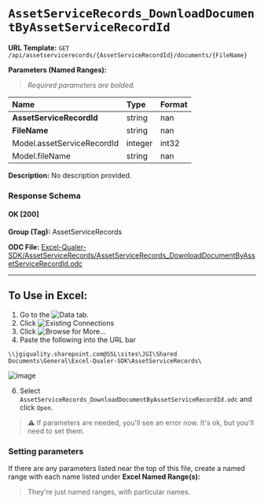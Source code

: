 # `AssetServiceRecords_DownloadDocumentByAssetServiceRecordId`
> 
    
**URL Template:**
`GET /api/assetservicerecords/{AssetServiceRecordId}/documents/{FileName}`

**Parameters (Named Ranges):**

> *Required parameters are bolded.*

| Name                       | Type    | Format   |
|:---------------------------|:--------|:---------|
| **AssetServiceRecordId**   | string  | nan      |
| **FileName**               | string  | nan      |
| Model.assetServiceRecordId | integer | int32    |
| Model.fileName             | string  | nan      |

**Description:**
No description provided.

### Response Schema

#### OK [200]



**Group (Tag):**
AssetServiceRecords

**ODC File:**
[Excel-Qualer-SDK/AssetServiceRecords/AssetServiceRecords_DownloadDocumentByAssetServiceRecordId.odc](https://github.com/Johnson-Gage-Inspection-Inc/qualer-sdk-odc/blob/main/Excel-Qualer-SDK/AssetServiceRecords/AssetServiceRecords_DownloadDocumentByAssetServiceRecordId.odc)

---

To Use in Excel:
---

1. Go to the ![`Data`](https://github.com/user-attachments/assets/da437a70-57b3-4c5b-bb01-4910ece19ed1)
 tab.
3. Click ![Existing Connections](https://github.com/user-attachments/assets/a2f1ed67-b2e0-4c23-ac90-68c870e60289)
4. Click ![`Browse for More...`](https://github.com/user-attachments/assets/8e698494-6865-41e7-b6fa-043aea81809a)
5. Paste the following into the URL bar
```
\\jgiquality.sharepoint.com@SSL\sites\JGI\Shared Documents\General\Excel-Qualer-SDK\AssetServiceRecords\
```

![image](https://github.com/user-attachments/assets/1e1a8d87-0377-446d-aaf5-d78562991db3)

6. Select `AssetServiceRecords_DownloadDocumentByAssetServiceRecordId.odc` and click `Open`.

> ⚠️ If parameters are needed, you'll see an error now. It's ok, but you'll need to set them.

### Setting parameters
If there are any parameters listed near the top of this file, create a named range with each name listed under **Excel Named Range(s):**
> They're just named ranges, with particular names.
